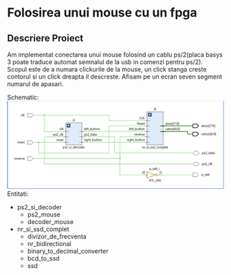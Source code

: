 # Folosirea unui mouse cu un fpga
## Descriere Proiect
Am implementat conectarea unui mouse folosind un cablu ps/2(placa basys 3 poate traduce automat semnalul de la usb in comenzi pentru ps/2). Scopul este de a numara clickurile de la mouse, un click stanga creste contorul si un click dreapta il descreste. Afisam pe un ecran seven segment numarul de apasari.

Schematic:  
![Alt text](https://github.com/silviubalan1/fgpa-si-mouse/blob/main/schematic%20fpga%20si%20mouse.PNG?sanitize=true)
Entitati:
* ps2_si_decoder
  * ps2_mouse
  * decoder_mouse  
* nr_si_ssd_complet
  * divizor_de_frecventa
  * nr_bidirectional
  * binary_to_decimal_converter
  * bcd_to_ssd
  * ssd

